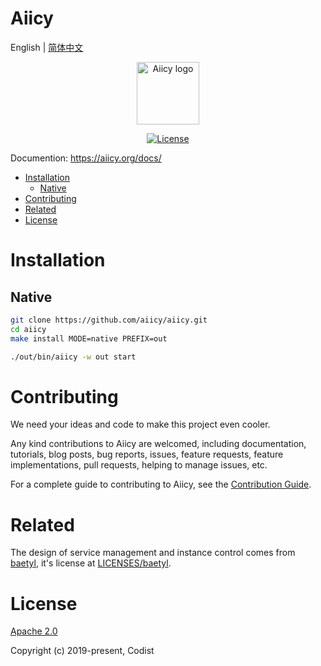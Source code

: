 Aiicy
======== 
English | [简体中文](README_CN.md)

<p align="center">
  <a href="https://aiicy.org/" target="_blank" rel="noopener noreferrer">
    <img width="100" src="https://aiicy.org/img/logo.png" alt="Aiicy logo">
  </a>
</p>
<p align="center">
  <a href="https://github.com/aiicy/aiicy/blob/master/LICENSE">
    <img src="https://img.shields.io/github/license/countstarlight/homo?color=blue" alt="License">
  </a>
</p>

Documention: https://aiicy.org/docs/

<!-- TOC -->

- [Installation](#installation)
    - [Native](#native)
- [Contributing](#contributing)
- [Related](#related)
- [License](#license)

<!-- /TOC -->

# Installation

## Native

```bash
git clone https://github.com/aiicy/aiicy.git
cd aiicy
make install MODE=native PREFIX=out
```

```bash
./out/bin/aiicy -w out start
```

# Contributing

We need your ideas and code to make this project even cooler.

Any kind contributions to Aiicy are welcomed, including documentation, tutorials, blog posts, bug reports, issues, feature requests, feature implementations, pull requests, helping to manage issues, etc.

For a complete guide to contributing to Aiicy, see the [Contribution Guide](https://aiicy.org/docs/contributing/).

# Related

The design of service management and instance control comes from [baetyl](https://github.com/baetyl/baetyl), it's license at [LICENSES/baetyl](LICENSES/baetyl).

# License

[Apache 2.0](https://github.com/aiicy/aiicy/blob/master/LICENSE)

Copyright (c) 2019-present, Codist